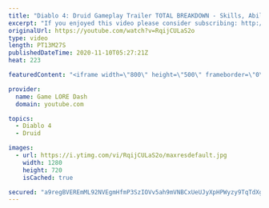 ```yaml
---
title: "Diablo 4: Druid Gameplay Trailer TOTAL BREAKDOWN - Skills, Abilities, Locations, Items & MORE!"
excerpt: "If you enjoyed this video please consider subscribing: http://bit.ly/2D9NKHK Diablo Lore Books: https://www.amazon.com/shop/gameloredash?"
originalUrl: https://youtube.com/watch?v=RqijCULaS2o
type: video
length: PT13M27S
publishedDateTime: 2020-11-10T05:27:21Z
heat: 223

featuredContent: "<iframe width=\"800\" height=\"500\" frameborder=\"0\" src=\"https://www.youtube.com/embed/RqijCULaS2o\" allow=\"accelerometer; autoplay; encrypted-media; gyroscope; picture-in-picture\" allowfullscreen></iframe>"

provider:
  name: Game LORE Dash
  domain: youtube.com

topics:
  - Diablo 4
  - Druid

images:
  - url: https://i.ytimg.com/vi/RqijCULaS2o/maxresdefault.jpg
    width: 1280
    height: 720
    isCached: true

secured: "a9regBVEREmML92NVEgmHfmP3SzIOVv5ah9mVNBCxUeUJyXpHPWyzy9TqTdXgemBDacirNbf32V44W3FxoWfdu6DEH8/DVLIvUZOh7r/Ngog8TQK2Owlvsrf3OdxJy6ELmLzHRMKzI1D+ng6iLPUbQ/kB5S6+NsU4lRNR5XV8v8qK8hve+jHTbXtoztM7NHLNJ/c0Teeg2RV2Bnk+pUpq92XjIReq/ikU23/NAPgo0+8gXIhcPmycw1XA1h2JJFah9jvXS98yKekC5yW3pIa2GVM9JHolAqM5UXTI/J/a6FsP+bbtpQCjEwa69Pobp3Tu3yVKIzujfPcCBLR1U9Itp4dEhbSVgY6LslxUUXMKQKsaDMr0cPOhsY9h/L+AkLu/f9CfN/E30RGYYxQqPqWZw==;IfczvaEU7ps0RnYtsDBYwA=="
---
```


